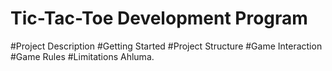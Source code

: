# Tic-Tac-Toe Development Program 
#Project Description 
#Getting Started
#Project Structure
#Game Interaction
#Game Rules
#Limitations
Ahluma.
